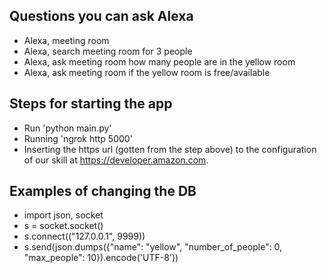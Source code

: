 ## Questions you can ask Alexa ##
* Alexa, meeting room
* Alexa, search meeting room for 3 people
* Alexa, ask meeting room how many people are in the yellow room
* Alexa, ask meeting room if the yellow room is free/available

## Steps for starting the app ##
 * Run 'python main.py'
 * Running 'ngrok http 5000'
 * Inserting the https url (gotten from the step above) to the configuration of our skill at https://developer.amazon.com.
 
## Examples of changing the DB ##
 * import json, socket
 * s = socket.socket()
 * s.connect(("127.0.0.1", 9999))
 * s.send(json.dumps({"name": "yellow", "number_of_people": 0, "max_people": 10}).encode('UTF-8'))
